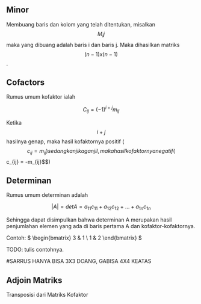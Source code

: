 ## Minor
Membuang baris dan kolom yang telah ditentukan, misalkan $$M_ij$$ maka yang dibuang adalah baris i dan baris j. Maka dihasilkan matriks $$(n-1) x (n-1)$$. 

## Cofactors
Rumus umum kofaktor ialah

$$C_{ij} = (-1)^{i+j} m_{ij}$$

Ketika $$i + j$$ hasilnya genap, maka hasil kofaktornya positif ($$c_{ij} = m_{ij}) sedangkan jika ganjil, maka hasil kofaktornya negatif ($$c_{ij} = -m_{ij}$$)

## Determinan
Rumus umum determinan adalah 

$$ |A| = det A = a_11 c_11 + a_12 c_12 + \dots + a_{1n} c_{1n}$$

Sehingga dapat disimpulkan bahwa determinan A merupakan hasil penjumlahan elemen yang ada di baris pertama A dan kofaktor-kofaktornya.

Contoh:
$ \begin{bmatrix}
3 & 1 \\
1 & 2 
\end{bmatrix}  $

TODO: tulis contohnya.

#SARRUS HANYA BISA 3X3 DOANG, GABISA 4X4 KEATAS

## Adjoin Matriks
Transposisi dari Matriks Kofaktor


